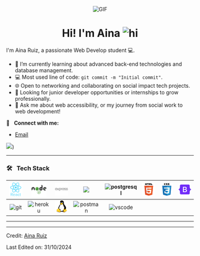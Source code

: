 <p align="center">
<img alt="GIF" src="https://github.com/arsentieva/arsentieva/blob/main/code.gif?raw=true" height="280" />
 <p/>
<h1 align="center"> Hi! I'm Aina <img src="https://user-images.githubusercontent.com/1303154/88677602-1635ba80-d120-11ea-84d8-d263ba5fc3c0.gif" width="28px" alt="hi"></h1>

I'm Aina Ruiz, a passionate Web Develop student 💻.

<!-- TODO: Add last video link -->

- 🌱 I’m currently learning about advanced back-end technologies and database management.
- 💻 Most used line of code: `git commit -m "Initial commit"`.
- 🌐 Open to networking and collaborating on social impact tech projects.
- 🤔 Looking for junior developer opportunities or internships to grow professionally.
- 💬 Ask me about web accessibility, or my journey from social work to web development!

🤝 &nbsp; **Connect with me:** 
  - [Email](mailto:ainaruiz1997@gmail.com)


[<img src="https://img.shields.io/badge/linkedin-%230077B5.svg?&style=for-the-badge&logo=linkedin&logoColor=white" />](https://www.linkedin.com/in/aina-ruiz-sarasa/))


<hr>

### 🛠 &nbsp; Tech Stack

|<img src="https://raw.githubusercontent.com/devicons/devicon/master/icons/react/react-original-wordmark.svg" width=40> | <img src="https://raw.githubusercontent.com/devicons/devicon/master/icons/nodejs/nodejs-original-wordmark.svg" width="40"> | <img src="https://raw.githubusercontent.com/devicons/devicon/master/icons/express/express-original-wordmark.svg" width="40"> | <img src="https://www.vectorlogo.zone/logos/javascript/javascript-vertical.svg" width="40"> | <img src="https://www.vectorlogo.zone/logos/postgresql/postgresql-icon.svg" alt="postgresql" width="40"> | <img src="https://raw.githubusercontent.com/devicons/devicon/master/icons/html5/html5-original-wordmark.svg" alt="html5" width="40"> | <img src="https://raw.githubusercontent.com/devicons/devicon/master/icons/css3/css3-original-wordmark.svg" alt="css3" width="40"> | <img src="https://raw.githubusercontent.com/devicons/devicon/master/icons/bootstrap/bootstrap-plain.svg" width="40"> |
|:-:|:-:|:-:|:-:|:-:|:-:|:-:|:-:|
| <img src="https://www.vectorlogo.zone/logos/git-scm/git-scm-icon.svg" alt="git" width="40"> | <img src="https://www.vectorlogo.zone/logos/heroku/heroku-icon.svg" alt="heroku" width="40"> | <img src="https://raw.githubusercontent.com/devicons/devicon/master/icons/linux/linux-original.svg" alt="linux" width="40"> | <img src="https://www.vectorlogo.zone/logos/getpostman/getpostman-icon.svg" alt="postman" width="40"> | <img src="https://www.vectorlogo.zone/logos/visualstudio_code/visualstudio_code-icon.svg" alt="vscode" width="40"> |

<hr>

------
Credit: [Aina Ruiz](https://github.com/ainaruiz27)

Last Edited on: 31/10/2024
